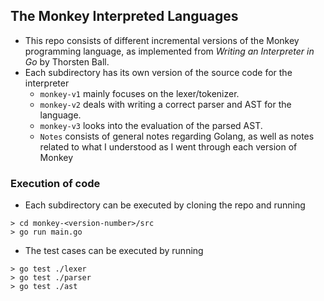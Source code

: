## The Monkey Interpreted Languages
- This repo consists of different incremental versions of the Monkey programming language, as implemented from *Writing an Interpreter in Go* by Thorsten Ball.
- Each subdirectory has its own version of the source code for the interpreter
    - `monkey-v1` mainly focuses on the lexer/tokenizer.
    - `monkey-v2` deals with writing a correct parser and AST for the language.
    - `monkey-v3` looks into the evaluation of the parsed AST.
    - `Notes` consists of general notes regarding Golang, as well as notes related to what I understood as I went through each version of Monkey

### Execution of code
- Each subdirectory can be executed by cloning the repo and running
```
> cd monkey-<version-number>/src
> go run main.go
```
- The test cases can be executed by running
```
> go test ./lexer
> go test ./parser
> go test ./ast
```